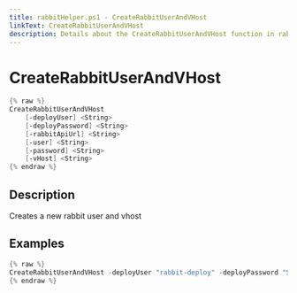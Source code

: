 ```yaml
---
title: rabbitHelper.ps1 - CreateRabbitUserAndVHost
linkText: CreateRabbitUserAndVHost
description: Details about the CreateRabbitUserAndVHost function in rabbitHelper.ps1 helper script
---
```


# CreateRabbitUserAndVHost

```PowerShell
{% raw %}
CreateRabbitUserAndVHost
    [-deployUser] <String>
    [-deployPassword] <String>
    [-rabbitApiUrl] <String>
    [-user] <String>
    [-password] <String>
    [-vHost] <String>
{% endraw %}
```

## Description

Creates a new rabbit user and vhost

## Examples

```PowerShell
{% raw %}
CreateRabbitUserAndVHost -deployUser "rabbit-deploy" -deployPassword "Secure_Deploy_Password" -rabbitApiUrl "http://myrabbitserver:15672/api" -user "MyRabbitUser" -password "Secure_User_Password" -vHost "MyRabbitVHost"
{% endraw %}
```
